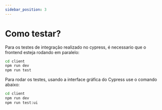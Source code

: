 ```yaml
---
sidebar_position: 3
---
```


# Como testar?
Para os testes de integração realizado no cypress, é necessario que o frontend esteja rodando em paralelo:

```bash
cd client
npm run dev
npm run test
```

Para rodar os testes, usando a interface gráfica do Cypress use o comando abaixo:

```bash
cd client
npm run dev
npm run test:ui
```
